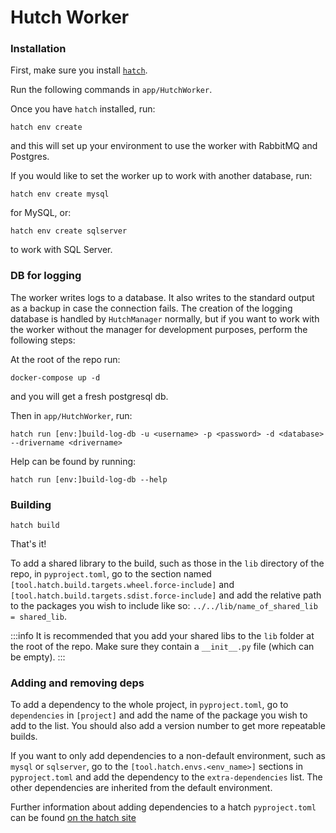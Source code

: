 # Hutch Worker

### Installation
First, make sure you install [`hatch`](https://hatch.pypa.io/latest/install/).

Run the following commands in `app/HutchWorker`.

Once you have `hatch` installed, run:
```shell
hatch env create
```
and this will set up your environment to use the worker with RabbitMQ and Postgres.

If you would like to set the worker up to work with another database, run:
```shell
hatch env create mysql
```
for MySQL, or:
```shell
hatch env create sqlserver
```
to work with SQL Server.


### DB for logging
The worker writes logs to a database. It also writes to the standard output as a backup in case the connection fails. The creation of the logging database is handled by `HutchManager` normally, but if you want to work with the worker without the manager for development purposes, perform the following steps:

At the root of the repo run:
```shell
docker-compose up -d
```
and you will get a fresh postgresql db.

Then in `app/HutchWorker`, run:
```shell
hatch run [env:]build-log-db -u <username> -p <password> -d <database> --drivername <drivername>
```
Help can be found by running:
```shell
hatch run [env:]build-log-db --help
```

### Building
```shell
hatch build
```
That's it!

To add a shared library to the build, such as those in the `lib` directory of the repo, in `pyproject.toml`, go to the section named `[tool.hatch.build.targets.wheel.force-include]` and `[tool.hatch.build.targets.sdist.force-include]` and add the relative path to the packages you wish to include like so: `../../lib/name_of_shared_lib = shared_lib`.

:::info
It is recommended that you add your shared libs to the `lib` folder at the root of the repo. Make sure they contain a `__init__.py` file (which can be empty).
:::

### Adding and removing deps
To add a dependency to the whole project, in `pyproject.toml`, go to `dependencies` in `[project]` and add the name of the package you wish to add to the list. You should also add a version number to get more repeatable builds.

If you want to only add dependencies to a non-default environment, such as `mysql` or `sqlserver`, go to the `[tool.hatch.envs.<env_name>]` sections in `pyproject.toml` and add the dependency to the `extra-dependencies` list. The other dependencies are inherited from the default environment.

Further information about adding dependencies to a hatch `pyproject.toml` can be found [on the hatch site](https://hatch.pypa.io/latest/config/dependency/)

